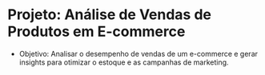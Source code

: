 # Projeto: Análise de Vendas de Produtos em E-commerce

- Objetivo: Analisar o desempenho de vendas de um e-commerce e gerar insights para otimizar o estoque e as campanhas de marketing.

